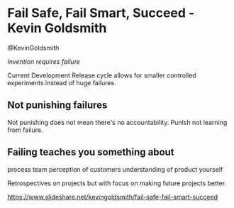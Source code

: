 # Fail Safe, Fail Smart, Succeed - Kevin Goldsmith
@KevinGoldsmith

_Invention requires failure_

Current Development Release cycle allows for smaller controlled experiments instead of huge failures.

## Not punishing failures
Not punishing does not mean there's no accountability. Punish not learning from failure.

## Failing teaches you something about
process
team
perception of customers
understanding of product
yourself

Retrospectives on projects but with focus on making future projects better.

https://www.slideshare.net/kevingoldsmith/fail-safe-fail-smart-succeed